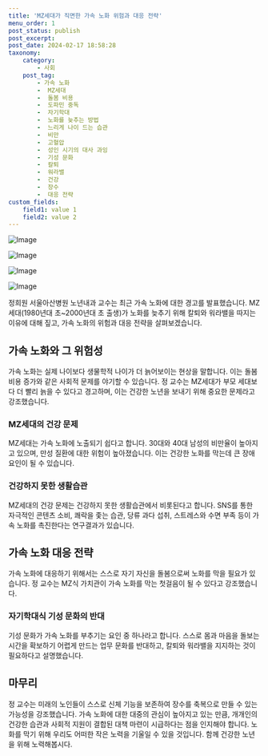 ```yaml
---
title: 'MZ세대가 직면한 가속 노화 위험과 대응 전략'
menu_order: 1
post_status: publish
post_excerpt: 
post_date: 2024-02-17 18:58:28
taxonomy:
    category:
        - 사회
    post_tag:
        - 가속 노화
        -  MZ세대
        -  돌봄 비용
        -  도파민 중독
        -  자기학대
        -  노화를 늦추는 방법
        -  느리게 나이 드는 습관
        -  비만
        -  고혈압
        -  성인 시기의 대사 과잉
        -  기성 문화
        -  칼퇴
        -  워라밸
        -  건강
        -  장수
        -  대응 전략
custom_fields:
    field1: value 1
    field2: value 2
---
```


![Image](https://imgnews.pstatic.net/image/469/2024/02/12/0000784899_001_20240212070104750.jpg?type=w647)

![Image](https://imgnews.pstatic.net/image/469/2024/02/12/0000784899_002_20240212070104772.png?type=w647)

![Image](https://imgnews.pstatic.net/image/469/2024/02/12/0000784899_003_20240212070104799.jpg?type=w647)

![Image](https://imgnews.pstatic.net/image/469/2024/02/12/0000784899_004_20240212070104822.jpg?type=w647)

정희원 서울아산병원 노년내과 교수는 최근 가속 노화에 대한 경고를 발표했습니다. MZ세대(1980년대 초~2000년대 초 출생)가 노화를 늦추기 위해 칼퇴와 워라밸을 따지는 이유에 대해 짚고, 가속 노화의 위험과 대응 전략을 살펴보겠습니다.
## 가속 노화와 그 위험성
가속 노화는 실제 나이보다 생물학적 나이가 더 늙어보이는 현상을 말합니다. 이는 돌봄 비용 증가와 같은 사회적 문제를 야기할 수 있습니다. 정 교수는 MZ세대가 부모 세대보다 더 빨리 늙을 수 있다고 경고하며, 이는 건강한 노년을 보내기 위해 중요한 문제라고 강조했습니다.
### MZ세대의 건강 문제
MZ세대는 가속 노화에 노출되기 쉽다고 합니다. 30대와 40대 남성의 비만율이 높아지고 있으며, 만성 질환에 대한 위험이 높아졌습니다. 이는 건강한 노화를 막는데 큰 장애요인이 될 수 있습니다.
### 건강하지 못한 생활습관
MZ세대의 건강 문제는 건강하지 못한 생활습관에서 비롯된다고 합니다. SNS를 통한 자극적인 콘텐츠 소비, 쾌락을 좇는 습관, 당류 과다 섭취, 스트레스와 수면 부족 등이 가속 노화를 촉진한다는 연구결과가 있습니다.
## 가속 노화 대응 전략
가속 노화에 대응하기 위해서는 스스로 자기 자신을 돌봄으로써 노화를 막을 필요가 있습니다. 정 교수는 MZ식 가치관이 가속 노화를 막는 첫걸음이 될 수 있다고 강조했습니다.
### 자기학대식 기성 문화의 반대
기성 문화가 가속 노화를 부추기는 요인 중 하나라고 합니다. 스스로 몸과 마음을 돌보는 시간을 확보하기 어렵게 만드는 업무 문화를 반대하고, 칼퇴와 워라밸을 지지하는 것이 필요하다고 설명했습니다.
## 마무리
정 교수는 미래의 노인들이 스스로 신체 기능을 보존하여 장수를 축복으로 만들 수 있는 가능성을 강조했습니다. 가속 노화에 대한 대중의 관심이 높아지고 있는 만큼, 개개인의 건강한 습관과 사회적 지원이 결합된 대책 마련이 시급하다는 점을 인지해야 합니다. 노화를 막기 위해 우리도 어떠한 작은 노력을 기울일 수 있을 것입니다. 함께 건강한 노년을 위해 노력해봅시다.
